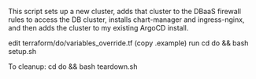 This script sets up a new cluster, adds that cluster to the DBaaS firewall rules to access the DB cluster, 
installs chart-manager and ingress-nginx, and then adds the cluster to my existing ArgoCD install.

edit terraform/do/variables_override.tf (copy .example)
run cd do && bash setup.sh

To cleanup:
cd do && bash teardown.sh
